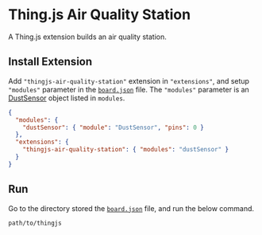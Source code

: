 # Thing.js Air Quality Station
A Thing.js extension builds an air quality station.

## Install Extension
Add `"thingjs-air-quality-station"` extension in `"extensions"`, and setup `"modules"` parameter in the [`board.json`][board-json] file. The `"modules"` parameter is an [DustSensor][dust-sensor] object listed in `modules`.
```json
{
  "modules": {
    "dustSensor": { "module": "DustSensor", "pins": 0 }
  },
  "extensions": {
    "thingjs-air-quality-station": { "modules": "dustSensor" }
  }
}
```

## Run
Go to the directory stored the [`board.json`][board-json] file, and run the below command.
```sh
path/to/thingjs
```

[board-json]: https://github.com/evanxd/thingjs-air-quality-station/blob/master/board.json
[dust-sensor]: https://thing-js.github.io/doc/DustSensor.html
